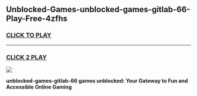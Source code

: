 
## Unblocked-Games-unblocked-games-gitlab-66-Play-Free-4zfhs
<h3>
<a href="https://premium76.site?title=unblocked-games-gitlab-66&ref=23A">CLICK TO PLAY</a></h3>
<hr>

<h3>
<a href="https://premium76.site?title=unblocked-games-gitlab-66&ref=23A">CLICK 2 PLAY</a>
  
</h3>

<a href="https://premium76.site?title=unblocked-games-gitlab-66&ref=23A"><img src="https://clearcache.store/games.png"></a>


**unblocked-games-gitlab-66 games unblocked: Your Gateway to Fun and Accessible Online Gaming**
